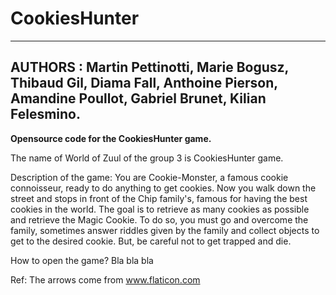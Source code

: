 # CookiesHunter
------------------------
AUTHORS : Martin Pettinotti, Marie Bogusz, Thibaud Gil, Diama Fall, Anthoine Pierson, Amandine Poullot, Gabriel Brunet, Kilian Felesmino.
------------------------

**Opensource code for the CookiesHunter game.**

The name of World of Zuul of the group 3 is CookiesHunter game.

Description of the game:
  You are Cookie-Monster, a famous cookie connoisseur, ready to do anything to get cookies. 
Now you walk down the street and stops in front of the Chip family's, famous for having the best cookies in the world.
The goal is to retrieve as many cookies as possible and retrieve the Magic Cookie.
To do so, you must go and overcome the family, sometimes answer riddles given by the family and collect objects to get to the desired cookie.
But, be careful not to get trapped and die.

How to open the game?
  Bla bla bla

Ref:
The arrows come from www.flaticon.com

